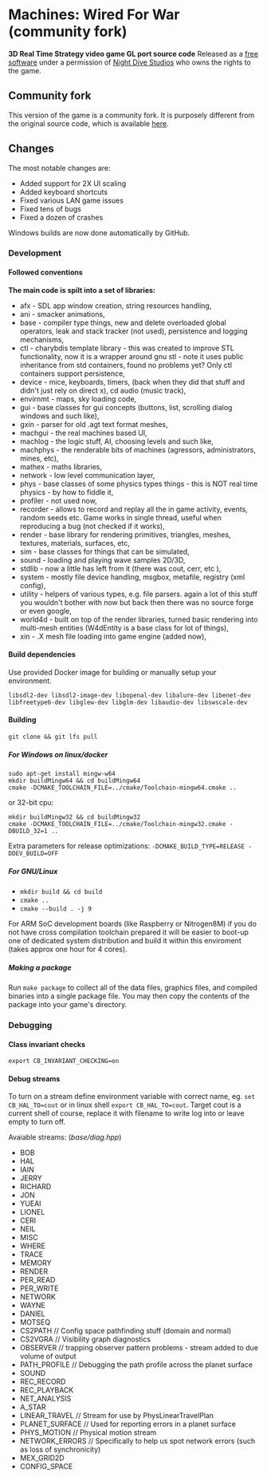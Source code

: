 # Machines: Wired For War (community fork)

**3D Real Time Strategy video game GL port source code**
Released as a [free software](https://en.wikipedia.org/wiki/Free_software) under a permission of [Night Dive Studios](https://www.nightdivestudios.com/) who owns the rights to the game.

## Community fork

This version of the game is a community fork. It is purposely different from the original source code, which is available [here](https://github.com/markol/machines).

## Changes

The most notable changes are:
- Added support for 2X UI scaling
- Added keyboard shortcuts
- Fixed various LAN game issues
- Fixed tens of bugs
- Fixed a dozen of crashes

Windows builds are now done automatically by GitHub.

### Development

#### Followed conventions
**The main code is spilt into a set of libraries:**
- afx - SDL app window creation, string resources handling,
- ani - smacker animations,
- base - compiler type things, new and delete overloaded global operators, leak and stack tracker (not used), persistence and logging mechanisms,
- ctl - charybdis template library - this was created to improve STL functionality, now it is a wrapper around gnu stl - note it uses public inheritance from std containers, found no problems yet? Only ctl containers support persistence,
- device - mice, keyboards, timers, (back when they did that stuff and didn't just rely on direct x), cd audio (music track),
- envirnmt - maps, sky loading code,
- gui - base classes for gui concepts (buttons, list, scrolling dialog windows and such like),
- gxin - parser for old .agt text format meshes,
- machgui - the real machines based UI,
- machlog - the logic stuff, AI, choosing levels and such like,
- machphys - the renderable bits of machines (agressors, administrators, mines, etc),
- mathex - maths libraries,
- network - low level communication layer,
- phys - base classes of some physics types things - this is NOT real time physics - by how to fiddle it,
- profiler - not used now,
- recorder - allows to record and replay all the  in game activity, events, random seeds etc. Game works in single thread, useful when reproducing a bug (not checked if it works),
- render - base library for rendering primitives, triangles, meshes, textures, materials, surfaces, etc,
- sim - base classes for things that can be simulated,
- sound - loading and playing wave samples 2D/3D,
- stdlib - now a little has left from it (there was cout, cerr, etc ),
- system - mostly file device handling, msgbox, metafile, registry (xml config),
- utility - helpers of various types, e.g. file parsers. again a lot of this stuff you wouldn't bother with now but back then there was no source forge or even google, 
- world4d - built on top of the render libraries, turned basic rendering into multi-mesh entities (W4dEntity is a base class for lot of things),
- xin - .X mesh file loading into game engine (added now),

#### Build dependencies
Use provided Docker image for building or manually setup your environment.

`libsdl2-dev libsdl2-image-dev libopenal-dev libalure-dev libenet-dev libfreetype6-dev libglew-dev libglm-dev libaudio-dev libswscale-dev`

####  Building
`git clone && git lfs pull`

##### For Windows on linux/docker
```
sudo apt-get install mingw-w64
mkdir buildMingw64 && cd buildMingw64
cmake -DCMAKE_TOOLCHAIN_FILE=../cmake/Toolchain-mingw64.cmake ..
```
or 32-bit cpu:
```
mkdir buildMingw32 && cd buildMingw32
cmake -DCMAKE_TOOLCHAIN_FILE=../cmake/Toolchain-mingw32.cmake -DBUILD_32=1 ..
```

Extra parameters for release optimizations: 
`-DCMAKE_BUILD_TYPE=RELEASE -DDEV_BUILD=OFF`

##### For GNU/Linux
+ `mkdir build && cd build`
+ `cmake ..`
+ `cmake --build . -j 9`

For ARM SoC development boards (like Raspberry or Nitrogen8M) if you do not have cross compilation toolchain prepared it will be easier to boot-up one of dedicated system distribution and build it within this enviroment (takes approx one hour for 4 cores).

##### Making a package
Run `make package` to collect all of the data files, graphics files, and compiled binaries into a single package file. You may then copy the contents of the package into your game's directory.

### Debugging

#### Class invariant checks
`export CB_INVARIANT_CHECKING=on`

#### Debug streams
To turn on a stream define environment variable with correct name, eg. `set CB_HAL_TO=cout` or in linux shell `export CB_HAL_TO=cout`.
Target cout is a current shell of course, replace it with filename to write log into or leave empty to turn off.

Avaiable streams: (*base/diag.hpp*)
- BOB
- HAL
- IAIN
- JERRY
- RICHARD
- JON
- YUEAI
- LIONEL
- CERI
- NEIL
- MISC
- WHERE
- TRACE
- MEMORY
- RENDER
- PER_READ
- PER_WRITE
- NETWORK
- WAYNE
- DANIEL
- MOTSEQ
- CS2PATH         // Config space pathfinding stuff (domain and normal)
- CS2VGRA         // Visibility graph diagnostics
- OBSERVER        // trapping observer pattern problems - stream added to due volume of output
- PATH_PROFILE    // Debugging the path profile across the planet surface
- SOUND
- REC_RECORD
- REC_PLAYBACK
- NET_ANALYSIS
- A_STAR
- LINEAR_TRAVEL      // Stream for use by PhysLinearTravelPlan
- PLANET_SURFACE     // Used for reporting errors in a planet surface
- PHYS_MOTION        // Physical motion stream
- NETWORK_ERRORS     // Specifically to help us spot network errors (such as loss of synchronicity)
- MEX_GRID2D
- CONFIG_SPACE

